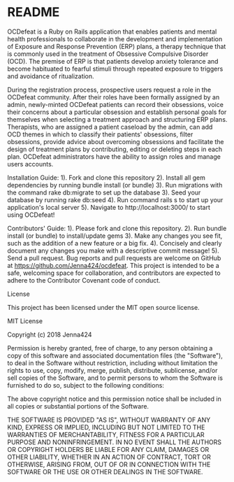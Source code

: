 # README
OCDefeat is a Ruby on Rails application that enables patients and mental health professionals to collaborate in the development and implementation of Exposure and Response Prevention (ERP) plans, a therapy technique that is commonly used in the treatment of Obsessive Compulsive Disorder (OCD). The premise of ERP is that patients develop anxiety tolerance and become habituated to fearful stimuli through repeated exposure to triggers and avoidance of ritualization.

During the registration process, prospective users request a role in the OCDefeat community. After their roles have been formally assigned by an admin, newly-minted OCDefeat patients can record their obsessions, voice their concerns about a particular obsession and establish personal goals for themselves when selecting a treatment approach and structuring ERP plans. Therapists, who are assigned a patient caseload by the admin, can add OCD themes in which to classify their patients' obsessions, filter obsessions, provide advice about overcoming obsessions and facilitate the design of treatment plans by contributing, editing or deleting steps in each plan. OCDefeat administrators have the ability to assign roles and manage users accounts.

Installation Guide:
1). Fork and clone this repository
2). Install all gem dependencies by running bundle install (or bundle)
3). Run migrations with the command rake db:migrate to set up the database
3). Seed your database by running rake db:seed
4). Run command rails s to start up your application's local server
5). Navigate to http://localhost:3000/ to start using OCDefeat!

Contributors' Guide:
1). Please fork and clone this repository.
2). Run bundle install (or bundle) to install/update gems
3). Make any changes you see fit, such as the addition of a new feature or a big fix.
4). Concisely and clearly document any changes you make with a descriptive commit message!
5). Send a pull request.
Bug reports and pull requests are welcome on GitHub at https://github.com/Jenna424/ocdefeat. This project is intended to be a safe, welcoming space for collaboration, and contributors are expected to adhere to the Contributor Covenant code of conduct.

License

This project has been licensed under the MIT open source license.

MIT License

Copyright (c) 2018 Jenna424

Permission is hereby granted, free of charge, to any person obtaining a copy
of this software and associated documentation files (the "Software"), to deal
in the Software without restriction, including without limitation the rights
to use, copy, modify, merge, publish, distribute, sublicense, and/or sell
copies of the Software, and to permit persons to whom the Software is
furnished to do so, subject to the following conditions:

The above copyright notice and this permission notice shall be included in all
copies or substantial portions of the Software.

THE SOFTWARE IS PROVIDED "AS IS", WITHOUT WARRANTY OF ANY KIND, EXPRESS OR
IMPLIED, INCLUDING BUT NOT LIMITED TO THE WARRANTIES OF MERCHANTABILITY,
FITNESS FOR A PARTICULAR PURPOSE AND NONINFRINGEMENT. IN NO EVENT SHALL THE
AUTHORS OR COPYRIGHT HOLDERS BE LIABLE FOR ANY CLAIM, DAMAGES OR OTHER
LIABILITY, WHETHER IN AN ACTION OF CONTRACT, TORT OR OTHERWISE, ARISING FROM,
OUT OF OR IN CONNECTION WITH THE SOFTWARE OR THE USE OR OTHER DEALINGS IN THE
SOFTWARE.
